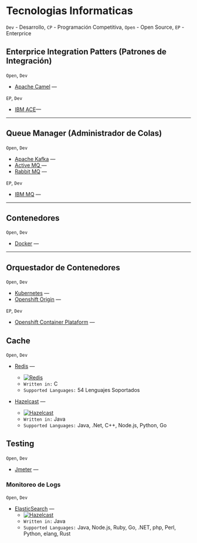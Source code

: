 # Tecnologias Informaticas

`Dev` - Desarrollo, `CP` - Programación Competitiva, `Open` - Open Source, `EP` - Enterprice 

## Enterprice Integration Patters (Patrones de Integración)

`Open`, `Dev`

* [Apache Camel](#) —

`EP`, `Dev`

* [IBM ACE](#)—

---
## Queue Manager (Administrador de Colas)

`Open`, `Dev`

* [Apache Kafka](#) —
* [Active MQ ](#) —
* [Rabbit MQ](#) —

`EP`, `Dev`

* [IBM MQ](#) —
---

## Contenedores

`Open`, `Dev`

* [Docker](#) —

---
## Orquestador de Contenedores
`Open`, `Dev`

* [Kubernetes](#) —
* [Openshift Origin](#) —

`EP`, `Dev`

* [Openshift Container Plataform](#) —

## Cache

`Open`, `Dev`

* [Redis](https://github.com/redis/redis) — 
    * [![Redis](https://tokei.rs/b1/github/redis/redis?category=code)](https://github.com/hazelcast/hazelcast)
    * `Written in:` C
    * `Supported Languages:` 54 Lenguajes Soportados

* [Hazelcast](https://github.com/hazelcast/hazelcast) —
    * [![Hazelcast](https://tokei.rs/b1/github/hazelcast/hazelcast?category=code)](https://github.com/hazelcast/hazelcast)
    * `Written in:` Java
    * `Supported Languages:` Java, .Net, C++, Node.js, Python, Go

## Testing

`Open`, `Dev`

* [Jmeter](#) —

### Monitoreo de Logs

`Open`, `Dev`

* [ElasticSearch](https://github.com/elastic/elasticsearch) —
    * [![Hazelcast](https://tokei.rs/b1/github/elastic/elasticsearch?category=code)](https://github.com/elastic/elasticsearch)
    * `Written in:` Java
    * `Supported Languages:` Java, Node.js, Ruby, Go, .NET, php, Perl, Python, elang, Rust
